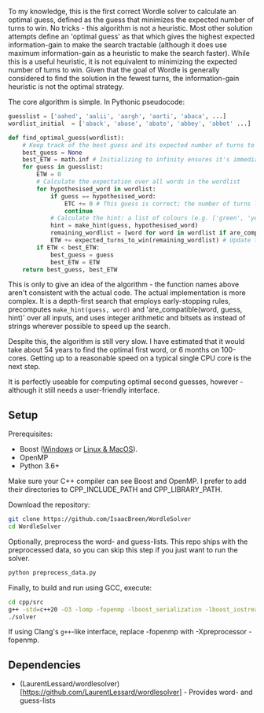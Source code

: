 To my knowledge, this is the first correct Wordle solver to calculate an optimal guess, defined as the guess that minimizes the expected number of turns to win. No tricks - this algorithm is not a heuristic. Most other solution attempts define an 'optimal guess' as that which gives the highest expected information-gain to make the search tractable (although it does use maximum information-gain as a heuristic to make the search faster). While this is a useful heuristic, it is not equivalent to minimizing the expected number of turns to win. Given that the goal of Wordle is generally considered to find the solution in the fewest turns, the information-gain heuristic is not the optimal strategy.

The core algorithm is simple. In Pythonic pseudocode:

```python
guesslist = ['aahed', 'aalii', 'aargh', 'aarti', 'abaca', ...]
wordlist_initial  = ['aback', 'abase', 'abate', 'abbey', 'abbot' ...]

def find_optimal_guess(wordlist):
    # Keep track of the best guess and its expected number of turns to win
    best_guess = None
    best_ETW = math.inf # Initializing to infinity ensures it's immediately replaced by the first guess
    for guess in guesslist:
        ETW = 0
        # Calculate the expectation over all words in the wordlist
        for hypothesised_word in wordlist:
            if guess == hypothesised_word:
                ETC += 0 # This guess is correct; the number of turns left to win is 0
                continue
            # Calculate the hint: a list of colours (e.g. ['green', 'yellow', 'gray, 'gray', 'yellow']
            hint = make_hint(guess, hypothesised_word)
            remaining_wordlist = [word for word in wordlist if are_compatible(word, guess, hint)] # Eliminate words that aren't compatible with the guess/hint
            ETW += expected_turns_to_win(remaining_wordlist) # Update the ETW
        if ETW < best_ETW:
            best_guess = guess
            best_ETW = ETW
    return best_guess, best_ETW
```
    
This is only to give an idea of the algorithm - the function names above aren't consistent with the actual code. The actual implementation is more complex. It is a depth-first search that employs early-stopping rules, precomputes `make_hint(guess, word)` and 'are_compatible(word, guess, hint)' over all inputs, and uses integer arithmetic and bitsets as instead of strings wherever possible to speed up the search.

Despite this, the algorithm is still very slow. I have estimated that it would take about 54 years to find the optimal first word, or 6 months on 100-cores. Getting up to a reasonable speed on a typical single CPU core is the next step.

It is perfectly useable for computing optimal second guesses, however - although it still needs a user-friendly interface.

## Setup

Prerequisites:
- Boost ([Windows](https://www.boost.org/doc/libs/1_79_0/more/getting_started/unix-variants.html) or [Linux & MacOS](https://www.boost.org/doc/libs/1_79_0/more/getting_started/unix-variants.html)).
- OpenMP
- Python 3.6+

Make sure your C++ compiler can see Boost and OpenMP. I prefer to add their directories to CPP_INCLUDE_PATH and CPP_LIBRARY_PATH.

Download the repository:
```bash
git clone https://github.com/IsaacBreen/WordleSolver
cd WordleSolver
```
Optionally, preprocess the word- and guess-lists. This repo ships with the preprocessed data, so you can skip this step if you just want to run the solver.

```bash
python preprocess_data.py
```
Finally, to build and run using GCC, execute:
```bash
cd cpp/src
g++ -std=c++20 -O3 -lomp -fopenmp -lboost_serialization -lboost_iostreams -fpermissive main.cpp -o solver
./solver
```

If using Clang\'s `g++`-like interface, replace -fopenmp with -Xpreprocessor -fopenmp.

## Dependencies

- (LaurentLessard/wordlesolver)[https://github.com/LaurentLessard/wordlesolver] - Provides word- and guess-lists